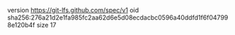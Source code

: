 version https://git-lfs.github.com/spec/v1
oid sha256:276a21d2e1fa985fc2aa62d6e5d08ecdacbc0596a40ddfd1f6f047998e120b4f
size 17
